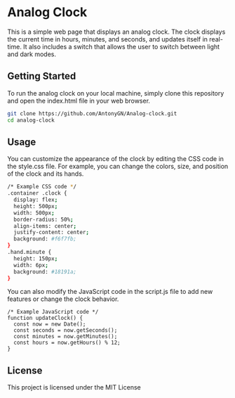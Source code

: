# Analog Clock
This is a simple web page that displays an analog clock. The clock displays the current time in hours, minutes, and seconds, and updates itself in real-time. It also includes a switch that allows the user to switch between light and dark modes.

## Getting Started
To run the analog clock on your local machine, simply clone this repository and open the index.html file in your web browser.

```bash
git clone https://github.com/AntonyGN/Analog-clock.git
cd analog-clock
```

## Usage
You can customize the appearance of the clock by editing the CSS code in the style.css file. For example, you can change the colors, size, and position of the clock and its hands.

```bash
/* Example CSS code */
.container .clock {
  display: flex;
  height: 500px;
  width: 500px;
  border-radius: 50%;
  align-items: center;
  justify-content: center;
  background: #f6f7fb;
}
.hand.minute {
  height: 150px;
  width: 6px;
  background: #18191a;
}
```
You can also modify the JavaScript code in the script.js file to add new features or change the clock behavior.

```
/* Example JavaScript code */
function updateClock() {
  const now = new Date();
  const seconds = now.getSeconds();
  const minutes = now.getMinutes();
  const hours = now.getHours() % 12;
}
```

## License
This project is licensed under the MIT License
